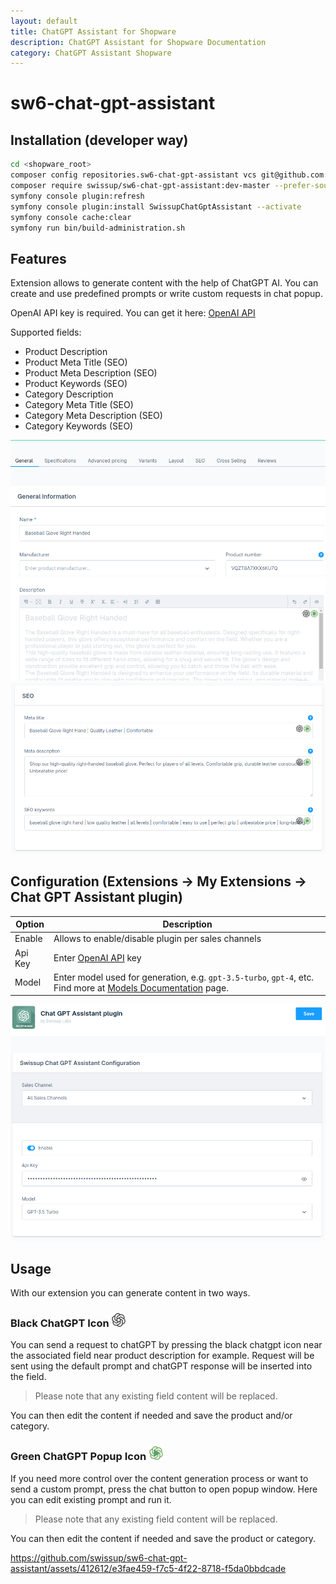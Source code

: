 ```yaml
---
layout: default
title: ChatGPT Assistant for Shopware
description: ChatGPT Assistant for Shopware Documentation
category: ChatGPT Assistant Shopware
---
```


# sw6-chat-gpt-assistant

## Installation (developer way)

```bash
cd <shopware_root>
composer config repositories.sw6-chat-gpt-assistant vcs git@github.com:swissup/sw6-chat-gpt-assistant.git
composer require swissup/sw6-chat-gpt-assistant:dev-master --prefer-source
symfony console plugin:refresh
symfony console plugin:install SwissupChatGptAssistant --activate
symfony console cache:clear
symfony run bin/build-administration.sh
```
## Features

Extension allows to generate content with the help of ChatGPT AI. You can create and use predefined prompts or write custom requests in chat popup.

OpenAI API key is required. You can get it here: [OpenAI API](https://platform.openai.com/account/api-keys)

Supported fields:

 -  Product Description
 -  Product Meta Title (SEO)
 -  Product Meta Description (SEO)
 -  Product Keywords (SEO)
 -  Category Description
 -  Category Meta Title (SEO)
 -  Category Meta Description (SEO)
 -  Category Keywords (SEO)

![Product Description](/images/shopware/chat-gpt-assistant/product.png)
![Product Seo](/images/shopware/chat-gpt-assistant/seo.png)

## Configuration  (Extensions -> My Extensions -> Chat GPT Assistant plugin)

Option  | Description
--------|--------------------------------------------------
Enable  | Allows to enable/disable plugin per sales channels
Api Key | Enter [OpenAI API](https://platform.openai.com/account/api-keys) key
Model   | Enter model used for generation, e.g. `gpt-3.5-turbo`, `gpt-4`, etc. Find more at [Models Documentation](https://platform.openai.com/docs/models) page.

![configuration](/images/shopware/chat-gpt-assistant/configuration.png)

## Usage

With our extension you can generate content in two ways.

### Black ChatGPT Icon ![black](/images/shopware/chat-gpt-assistant/black.png)

You can send a request to chatGPT by pressing the black chatgpt icon near the associated field  near product description for example.
Request will be sent using the default prompt and chatGPT response will be inserted into the field.
> Please note that any existing field content will be replaced.

You can then edit the content if needed and save the product and/or category.

### Green ChatGPT Popup Icon ![green](/images/shopware/chat-gpt-assistant/green.png)

If you need more control over the content generation process or want to send a custom prompt, press the chat button to open popup window.
Here you can edit existing prompt and run it.
> Please note that any existing field content will be replaced.

You can then edit the content if needed and save the product or category.


https://github.com/swissup/sw6-chat-gpt-assistant/assets/412612/e3fae459-f7c5-4f22-8718-f5da0bbdcade
